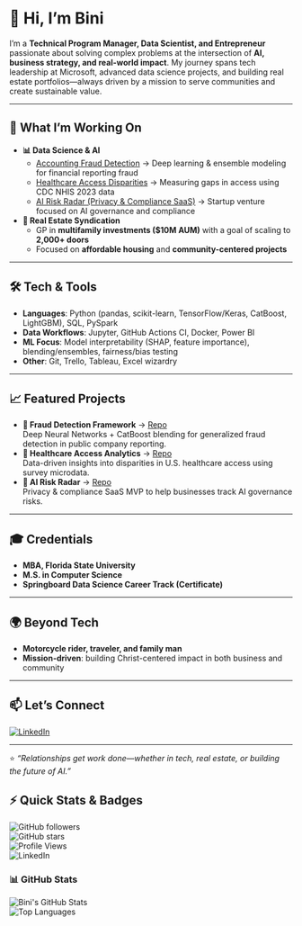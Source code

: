 # 👋 Hi, I’m Bini  

I’m a **Technical Program Manager, Data Scientist, and Entrepreneur** passionate about solving complex problems at the intersection of **AI, business strategy, and real-world impact**. My journey spans tech leadership at Microsoft, advanced data science projects, and building real estate portfolios—always driven by a mission to serve communities and create sustainable value.  

---

## 🚀 What I’m Working On
- **📊 Data Science & AI**
  - [Accounting Fraud Detection](https://github.com/BTExpress1/accounting-fraud-detection) → Deep learning & ensemble modeling for financial reporting fraud
  - [Healthcare Access Disparities](https://github.com/BTExpress1/healthCareAccess) → Measuring gaps in access using CDC NHIS 2023 data
  - [AI Risk Radar (Privacy & Compliance SaaS)](#) → Startup venture focused on AI governance and compliance  
- **🏢 Real Estate Syndication**
  - GP in **multifamily investments ($10M AUM)** with a goal of scaling to **2,000+ doors**
  - Focused on **affordable housing** and **community-centered projects**

---

## 🛠️ Tech & Tools
- **Languages**: Python (pandas, scikit-learn, TensorFlow/Keras, CatBoost, LightGBM), SQL, PySpark  
- **Data Workflows**: Jupyter, GitHub Actions CI, Docker, Power BI  
- **ML Focus**: Model interpretability (SHAP, feature importance), blending/ensembles, fairness/bias testing  
- **Other**: Git, Trello, Tableau, Excel wizardry  

---

## 📈 Featured Projects
- **🔎 Fraud Detection Framework** → [Repo](#)  
  Deep Neural Networks + CatBoost blending for generalized fraud detection in public company reporting.  
- **🏥 Healthcare Access Analytics** → [Repo](#)  
  Data-driven insights into disparities in U.S. healthcare access using survey microdata.  
- **🤖 AI Risk Radar** → [Repo](#)  
  Privacy & compliance SaaS MVP to help businesses track AI governance risks.  

---

## 🎓 Credentials
- **MBA, Florida State University**  
- **M.S. in Computer Science**  
- **Springboard Data Science Career Track (Certificate)**  

---

## 🌍 Beyond Tech
- **Motorcycle rider, traveler, and family man**  
- **Mission-driven**: building Christ-centered impact in both business and community  

---

## 📫 Let’s Connect
[![LinkedIn](https://img.shields.io/badge/LinkedIn-Connect-blue?logo=linkedin&logoColor=white)](https://www.linkedin.com/in/binilt/)

---

⭐️ *“Relationships get work done—whether in tech, real estate, or building the future of AI.”*

## ⚡ Quick Stats & Badges  

![GitHub followers](https://img.shields.io/github/followers/btexpress1?style=social)  
![GitHub stars](https://img.shields.io/github/stars/btexpress1?style=social)  
![Profile Views](https://komarev.com/ghpvc/?username=btexpress1&color=blue)  
![LinkedIn](https://img.shields.io/badge/LinkedIn-Connect-blue?logo=linkedin&logoColor=white)  

### 📊 GitHub Stats
![Bini's GitHub Stats](https://github-readme-stats.vercel.app/api?username=btexpress1&show_icons=true&theme=tokyonight)  
![Top Languages](https://github-readme-stats.vercel.app/api/top-langs/?username=btexpress1&layout=compact&theme=tokyonight)  

